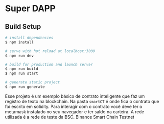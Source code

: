 # Super DAPP

## Build Setup

```bash
# install dependencies
$ npm install

# serve with hot reload at localhost:3000
$ npm run dev

# build for production and launch server
$ npm run build
$ npm run start

# generate static project
$ npm run generate
```

Esse projeto é um exemplo básico de contrato inteligente que faz um registro de texto na blockchain.
Na pasta `smartCT` é onde fica o contrato que foi escrito em solidity.
Para interagir com o contrato você deve ter o metamask instalado no seu navegador e ter saldo na carteira. A rede utilizada é a rede de teste da BSC. Binance Smart Chain Testnet